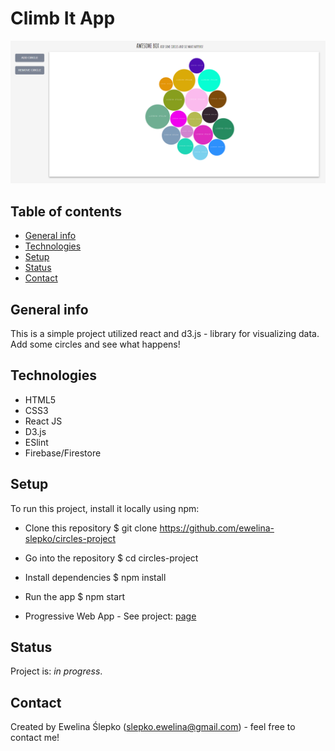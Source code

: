 # Climb It App
![screenshot](/images/screen_shoot.png)

## Table of contents
* [General info](#general-info)
* [Technologies](#technologies)
* [Setup](#setup)
* [Status](#status)
* [Contact](#contact)

## General info
This is a simple project utilized react and d3.js - library for visualizing data. Add some circles and see what happens!

## Technologies
* HTML5
* CSS3
* React JS
* D3.js
* ESlint
* Firebase/Firestore

## Setup
To run this project, install it locally using npm:

* Clone this repository
$ git clone https://github.com/ewelina-slepko/circles-project

* Go into the repository
$ cd circles-project

* Install dependencies
$ npm install

* Run the app
$ npm start

* Progressive Web App - 
See project: [page](https://circles-application.firebaseapp.com/)

## Status
Project is: _in progress_.

## Contact
Created by Ewelina Ślepko (slepko.ewelina@gmail.com) - feel free to contact me!
